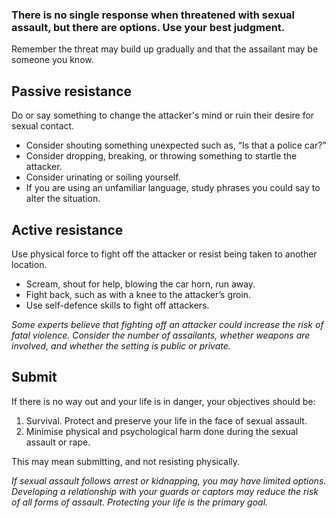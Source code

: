 [Title]: # (If you are assaulted)
[Order]: # (2)

### There is no single response when threatened with sexual assault, but there are options. Use your best judgment. 

Remember the threat may build up gradually and that the assailant may be someone you know. 

## Passive resistance

Do or say something to change the attacker's mind or ruin their desire for sexual contact.

* Consider shouting something unexpected such as, “Is that a police car?”
* Consider dropping, breaking, or throwing something to startle the attacker. 
* Consider urinating or soiling yourself.
* If you are using an unfamiliar language, study phrases you could say to alter the situation.

## Active resistance

Use physical force to fight off the attacker or resist being taken to another location.  

*	Scream, shout for help, blowing the car horn, run away.
*  	Fight back, such as with a knee to the attacker’s groin.
*	Use self-defence skills to fight off attackers.

*Some experts believe that fighting off an attacker could increase the risk of fatal violence. Consider the number of assailants, whether weapons are involved, and whether the setting is public or private.*

## Submit

If there is no way out and your life is in danger, your objectives should be: 

1. Survival. Protect and preserve your life in the face of sexual assault. 
2. Minimise physical and psychological harm done during the sexual assault or rape.

This may mean submitting, and not resisting physically.

*If sexual assault follows arrest or kidnapping, you may have limited options. Developing a relationship with your guards or captors may reduce the risk of all forms of assault. Protecting your life is the primary goal.*

